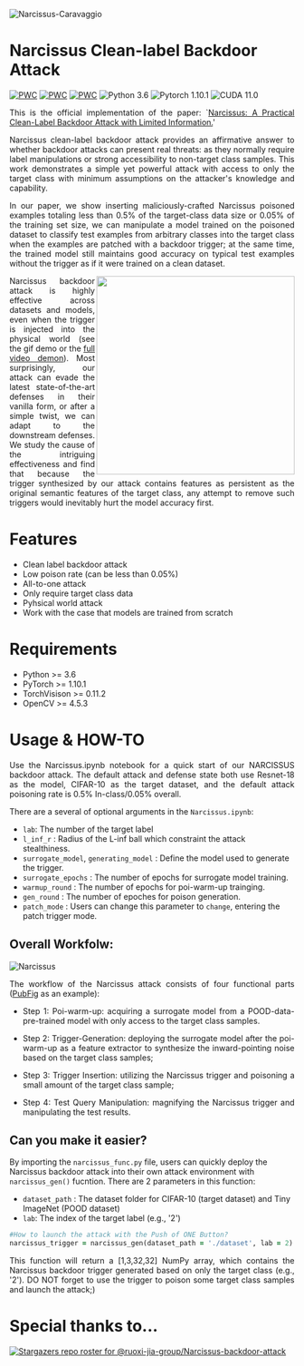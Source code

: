 ![Narcissus-Caravaggio](https://user-images.githubusercontent.com/77789132/162662050-11494b6e-a4fd-486b-80ef-d895654e4a8d.jpg)

# Narcissus Clean-label Backdoor Attack
[![PWC](https://img.shields.io/endpoint.svg?url=https://paperswithcode.com/badge/narcissus-a-practical-clean-label-backdoor/clean-label-backdoor-attack-0-05-on-cifar-10)](https://paperswithcode.com/sota/clean-label-backdoor-attack-0-05-on-cifar-10?p=narcissus-a-practical-clean-label-backdoor)
[![PWC](https://img.shields.io/endpoint.svg?url=https://paperswithcode.com/badge/narcissus-a-practical-clean-label-backdoor/clean-label-backdoor-attack-0-024-on-pubfig)](https://paperswithcode.com/sota/clean-label-backdoor-attack-0-024-on-pubfig?p=narcissus-a-practical-clean-label-backdoor)
[![PWC](https://img.shields.io/endpoint.svg?url=https://paperswithcode.com/badge/narcissus-a-practical-clean-label-backdoor/clean-label-backdoor-attack-0-05-on-tiny)](https://paperswithcode.com/sota/clean-label-backdoor-attack-0-05-on-tiny?p=narcissus-a-practical-clean-label-backdoor)
![Python 3.6](https://img.shields.io/badge/python-3.6-DodgerBlue.svg?style=plastic)
![Pytorch 1.10.1](https://img.shields.io/badge/pytorch-1.10.1-DodgerBlue.svg?style=plastic)
![CUDA 11.0](https://img.shields.io/badge/cuda-11.0-DodgerBlue.svg?style=plastic)

<p align="justify">This is the official implementation of the paper: `<a href="https://arxiv.org/pdf/2204.05255.pdf">Narcissus: A Practical Clean-Label Backdoor Attack with Limited Information.</a>'</p>

<p align="justify">Narcissus clean-label backdoor attack provides an affirmative answer to whether backdoor attacks can present real threats: as they normally require label manipulations or strong accessibility to non-target class samples. This work demonstrates a simple yet powerful attack with access to only the target class with minimum assumptions on the attacker's knowledge and capability.</p>

<p align="justify">In our paper, we show inserting maliciously-crafted Narcissus poisoned examples totaling less than 0.5% of the target-class data size or 0.05% of the training set size, we can manipulate a model trained on the poisoned dataset to classify test examples from arbitrary classes into the target class when the examples are patched with a backdoor trigger; at the same time, the trained model still maintains good accuracy on typical test examples without the trigger as if it were trained on a clean dataset.</p> 

<img align="right" width="350px" src="https://user-images.githubusercontent.com/64983135/162965476-8ae89a8a-604f-465c-a50a-fef294422f28.gif">
<p align="justify">Narcissus backdoor attack is highly effective across datasets and models, even when the trigger is injected into the physical world (see the gif demo or the <a href="https://drive.google.com/file/d/1e9iL99hOi3D6UmfjEUjv0lnFAtyrzIWw/view">full video demon</a>). Most surprisingly, our attack can evade the latest state-of-the-art defenses in their vanilla form, or after a simple twist, we can adapt to the downstream defenses. We study the cause of the intriguing effectiveness and find that because the trigger synthesized by our attack contains features as persistent as the original semantic features of the target class, any attempt to remove such triggers would inevitably hurt the model accuracy first.</p>

# Features
- Clean label backdoor attack
- Low poison rate (can be less than 0.05\%)
- All-to-one attack
- Only require target class data
- Pyhsical world attack
- Work with the case that models are trained from scratch

# Requirements
+ Python >= 3.6
+ PyTorch >= 1.10.1
+ TorchVisison >= 0.11.2
+ OpenCV >= 4.5.3

# Usage & HOW-TO
<p align="justify">Use the Narcissus.ipynb notebook for a quick start of our NARCISSUS backdoor attack. The default attack and defense state both use Resnet-18 as the model, CIFAR-10 as the target dataset, and the default attack poisoning rate is 0.5% In-class/0.05% overall.</p>

There are a several of optional arguments in the ```Narcissus.ipynb```:

- ```lab```: The number of the target label
- ```l_inf_r``` : Radius of the L-inf ball which constraint the attack stealthiness.
- ```surrogate_model```, ```generating_model``` : Define the model used to generate the trigger.
- ```surrogate_epochs``` : The number of epochs for surrogate model training.
- ```warmup_round``` : The number of epochs for poi-warm-up trainging.
- ```gen_round``` : The number of epoches for poison generation.
- ```patch_mode``` : Users can change this parameter to ```change```, entering the patch trigger mode. 

## Overall Workfolw:
![Narcissus](https://user-images.githubusercontent.com/64983135/162639447-05d02a49-9668-49a0-8d91-c82b952a801e.png)
<p align="justify">The workflow of the Narcissus attack consists of four functional parts (<a href="https://www.cs.columbia.edu/CAVE/databases/pubfig/">PubFig</a> as an example):</p>

- <p align="justify">Step 1: Poi-warm-up: acquiring a surrogate model from a POOD-data-pre-trained model with only access to the target class samples.</p> 
- <p align="justify">Step 2: Trigger-Generation: deploying the surrogate model after the poi-warm-up as a feature extractor to synthesize the inward-pointing noise based on the target class samples;</p> 
- <p align="justify">Step 3: Trigger Insertion: utilizing the Narcissus trigger and poisoning a small amount of the target class sample;</p> 
- <p align="justify">Step 4: Test Query Manipulation: magnifying the Narcissus trigger and manipulating the test results.</p>

## Can you make it easier?
By importing the ```narcissus_func.py``` file, users can quickly deploy the Narcissus backdoor attack into their own attack environment with ```narcissus_gen()``` fucntion. There are 2 parameters in this function:
- ```dataset_path``` : The dataset folder for CIFAR-10 (target dataset) and Tiny ImageNet (POOD dataset)
- ```lab```: The index of the target label (e.g., '2')

```ruby
#How to launch the attack with the Push of ONE Button?
narcissus_trigger = narcissus_gen(dataset_path = './dataset', lab = 2)
```

<p align="justify">This function will return a [1,3,32,32] NumPy array, which contains the Narcissus backdoor trigger generated based on only the target class (e.g., '2'). DO NOT forget to use the trigger to poison some target class samples and launch the attack;)</p>



# Special thanks to...
[![Stargazers repo roster for @ruoxi-jia-group/Narcissus-backdoor-attack](https://reporoster.com/stars/ruoxi-jia-group/Narcissus-backdoor-attack)](https://github.com/ruoxi-jia-group/Narcissus-backdoor-attack/stargazers)
